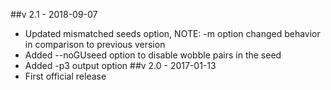 ##v 2.1 - 2018-09-07
- Updated mismatched seeds option, NOTE: -m option changed behavior in comparison to previous version
- Added --noGUseed option to disable wobble pairs in the seed
- Added -p3 output option
##v 2.0 - 2017-01-13
- First official release
